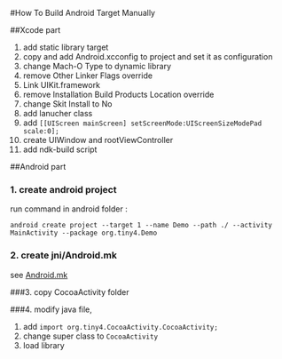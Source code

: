 #How To Build Android Target Manually


##Xcode part
1. add static library target
2. copy and add Android.xcconfig to project and set it as configuration
3. change Mach-O Type to dynamic library
4. remove Other Linker Flags override
5. Link UIKit.framework
5. remove Installation Build Products Location override
6. change Skit Install to No
7. add lanucher class 
8. add ``[[UIScreen mainScreen] setScreenMode:UIScreenSizeModePad scale:0];``
9. create UIWindow and rootViewController
10. add ndk-build script


##Android part

### 1. create android project

run command in android folder :

```
android create project --target 1 --name Demo --path ./ --activity MainActivity --package org.tiny4.Demo
```

### 2. create jni/Android.mk

see [Android.mk](Android_files/Android.mk)


###3. copy CocoaActivity folder

###4. modify java file, 
	
1. add ``import org.tiny4.CocoaActivity.CocoaActivity; ``
2. change super class to ``CocoaActivity``
3. load library

